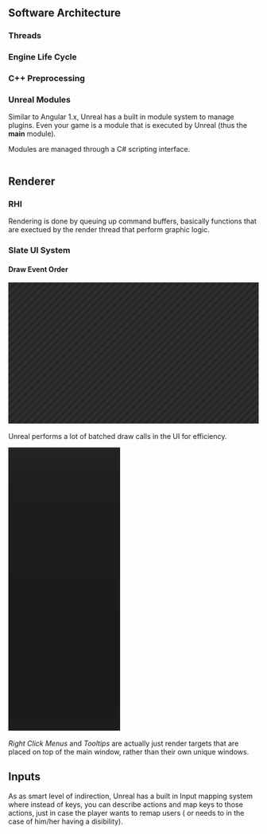## Software Architecture

### Threads

### Engine Life Cycle

### C++ Preprocessing

### Unreal Modules

Similar to Angular 1.x, Unreal has a built in module system to manage plugins. Even your game is a module that is executed by Unreal (thus the **main** module).

Modules are managed through a C# scripting interface.

```cs

```

## Renderer

### RHI

Rendering is done by queuing up command buffers, basically functions that are exectued by the render thread that perform graphic logic.

### Slate UI System

#### Draw Event Order

![Unreal UI Draw Cycle](assets/window-ui.gif)

Unreal performs a lot of batched draw calls in the UI for efficiency. 

![Unreal Click Draw Cycle](assets/rightclick-ui.gif)

*Right Click Menus* and *Tooltips* are actually just render targets that are placed on top of the main window, rather than their own unique windows.

## Inputs

As as smart level of indirection, Unreal has a built in Input mapping system where instead of keys, you can describe actions and map keys to those actions, just in case the player wants to remap users ( or needs to in the case of him/her having a disibility).